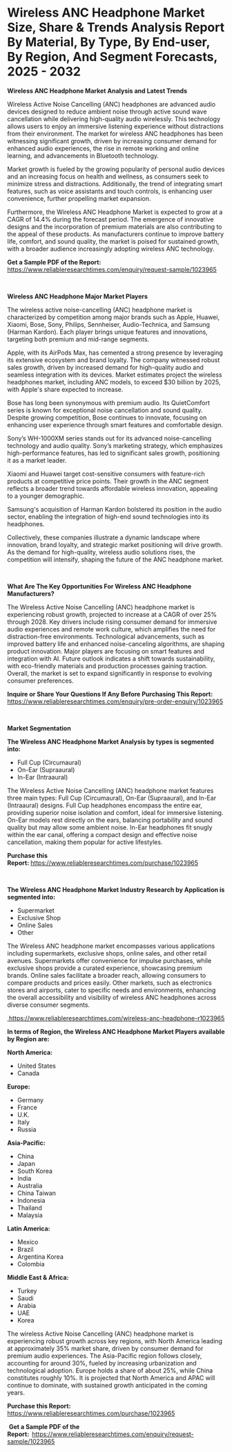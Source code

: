 <p><h1>Wireless ANC Headphone Market Size, Share & Trends Analysis Report By Material, By Type, By End-user, By Region, And Segment Forecasts, 2025 - 2032</h1></p><p><strong>Wireless ANC Headphone Market Analysis and Latest Trends</strong></p>
<p><p>Wireless Active Noise Cancelling (ANC) headphones are advanced audio devices designed to reduce ambient noise through active sound wave cancellation while delivering high-quality audio wirelessly. This technology allows users to enjoy an immersive listening experience without distractions from their environment. The market for wireless ANC headphones has been witnessing significant growth, driven by increasing consumer demand for enhanced audio experiences, the rise in remote working and online learning, and advancements in Bluetooth technology.</p><p>Market growth is fueled by the growing popularity of personal audio devices and an increasing focus on health and wellness, as consumers seek to minimize stress and distractions. Additionally, the trend of integrating smart features, such as voice assistants and touch controls, is enhancing user convenience, further propelling market expansion. </p><p>Furthermore, the Wireless ANC Headphone Market is expected to grow at a CAGR of 14.4% during the forecast period. The emergence of innovative designs and the incorporation of premium materials are also contributing to the appeal of these products. As manufacturers continue to improve battery life, comfort, and sound quality, the market is poised for sustained growth, with a broader audience increasingly adopting wireless ANC technology.</p></p>
<p><strong>Get a Sample PDF of the Report:&nbsp;</strong> <a href="https://www.reliableresearchtimes.com/enquiry/request-sample/1023965?utm_campaign=3055&utm_medium=2&utm_source=Github&utm_content=ia&utm_term=18042025&utm_id=wireless-anc-headphone">https://www.reliableresearchtimes.com/enquiry/request-sample/1023965</a></p>
<p>&nbsp;</p>
<p><strong>Wireless ANC Headphone Major Market Players</strong></p>
<p><p>The wireless active noise-cancelling (ANC) headphone market is characterized by competition among major brands such as Apple, Huawei, Xiaomi, Bose, Sony, Philips, Sennheiser, Audio-Technica, and Samsung (Harman Kardon). Each player brings unique features and innovations, targeting both premium and mid-range segments.</p><p>Apple, with its AirPods Max, has cemented a strong presence by leveraging its extensive ecosystem and brand loyalty. The company witnessed robust sales growth, driven by increased demand for high-quality audio and seamless integration with its devices. Market estimates project the wireless headphones market, including ANC models, to exceed $30 billion by 2025, with Apple's share expected to increase.</p><p>Bose has long been synonymous with premium audio. Its QuietComfort series is known for exceptional noise cancellation and sound quality. Despite growing competition, Bose continues to innovate, focusing on enhancing user experience through smart features and comfortable design.</p><p>Sony’s WH-1000XM series stands out for its advanced noise-cancelling technology and audio quality. Sony’s marketing strategy, which emphasizes high-performance features, has led to significant sales growth, positioning it as a market leader.</p><p>Xiaomi and Huawei target cost-sensitive consumers with feature-rich products at competitive price points. Their growth in the ANC segment reflects a broader trend towards affordable wireless innovation, appealing to a younger demographic.</p><p>Samsung's acquisition of Harman Kardon bolstered its position in the audio sector, enabling the integration of high-end sound technologies into its headphones.</p><p>Collectively, these companies illustrate a dynamic landscape where innovation, brand loyalty, and strategic market positioning will drive growth. As the demand for high-quality, wireless audio solutions rises, the competition will intensify, shaping the future of the ANC headphone market.</p></p>
<p>&nbsp;</p>
<p><strong>What Are The Key Opportunities For Wireless ANC Headphone Manufacturers?</strong></p>
<p><p>The Wireless Active Noise Cancelling (ANC) headphone market is experiencing robust growth, projected to increase at a CAGR of over 25% through 2028. Key drivers include rising consumer demand for immersive audio experiences and remote work culture, which amplifies the need for distraction-free environments. Technological advancements, such as improved battery life and enhanced noise-canceling algorithms, are shaping product innovation. Major players are focusing on smart features and integration with AI. Future outlook indicates a shift towards sustainability, with eco-friendly materials and production processes gaining traction. Overall, the market is set to expand significantly in response to evolving consumer preferences.</p></p>
<p><strong>Inquire or Share Your Questions If Any Before Purchasing This Report:</strong> <a href="https://www.reliableresearchtimes.com/enquiry/pre-order-enquiry/1023965?utm_campaign=3055&utm_medium=2&utm_source=Github&utm_content=ia&utm_term=18042025&utm_id=wireless-anc-headphone">https://www.reliableresearchtimes.com/enquiry/pre-order-enquiry/1023965</a></p>
<p>&nbsp;</p>
<p><strong>Market Segmentation</strong></p>
<p><strong>The Wireless ANC Headphone Market Analysis by types is segmented into:</strong></p>
<p><ul><li>Full Cup (Circumaural)</li><li>On-Ear (Supraaural)</li><li>In-Ear (Intraaural)</li></ul></p>
<p><p>The Wireless Active Noise Cancelling (ANC) headphone market features three main types: Full Cup (Circumaural), On-Ear (Supraaural), and In-Ear (Intraaural) designs. Full Cup headphones encompass the entire ear, providing superior noise isolation and comfort, ideal for immersive listening. On-Ear models rest directly on the ears, balancing portability and sound quality but may allow some ambient noise. In-Ear headphones fit snugly within the ear canal, offering a compact design and effective noise cancellation, making them popular for active lifestyles.</p></p>
<p><strong>Purchase this Report:&nbsp;</strong><a href="https://www.reliableresearchtimes.com/purchase/1023965?utm_campaign=3055&utm_medium=2&utm_source=Github&utm_content=ia&utm_term=18042025&utm_id=wireless-anc-headphone">https://www.reliableresearchtimes.com/purchase/1023965</a></p>
<p>&nbsp;</p>
<p><strong>The Wireless ANC Headphone Market Industry Research by Application is segmented into:</strong></p>
<p><ul><li>Supermarket</li><li>Exclusive Shop</li><li>Online Sales</li><li>Other</li></ul></p>
<p><p>The Wireless ANC headphone market encompasses various applications including supermarkets, exclusive shops, online sales, and other retail avenues. Supermarkets offer convenience for impulse purchases, while exclusive shops provide a curated experience, showcasing premium brands. Online sales facilitate a broader reach, allowing consumers to compare products and prices easily. Other markets, such as electronics stores and airports, cater to specific needs and environments, enhancing the overall accessibility and visibility of wireless ANC headphones across diverse consumer segments.</p></p>
<p><a href="https://www.reliableresearchtimes.com/wireless-anc-headphone-r1023965?utm_campaign=3055&utm_medium=2&utm_source=Github&utm_content=ia&utm_term=18042025&utm_id=wireless-anc-headphone">&nbsp;https://www.reliableresearchtimes.com/wireless-anc-headphone-r1023965</a></p>
<p><strong>In terms of Region, the Wireless ANC Headphone Market Players available by Region are:</strong></p>
<p>
    <p> <strong> North America: </strong>
        <ul>
            <li>United States</li>
            <li>Canada</li>
        </ul>
        </p> 
    <p> <strong> Europe: </strong>
        <ul>
            <li>Germany</li>
            <li>France</li>
            <li>U.K.</li>
            <li>Italy</li>
            <li>Russia</li>
        </ul>
        </p> 
    <p> <strong> Asia-Pacific: </strong>
        <ul>
            <li>China</li>
            <li>Japan</li>
            <li>South Korea</li>
            <li>India</li>
            <li>Australia</li>
            <li>China Taiwan</li>
            <li>Indonesia</li>
            <li>Thailand</li>
            <li>Malaysia</li>
        </ul>
        </p> 
    <p> <strong> Latin America: </strong>
        <ul>
            <li>Mexico</li>
            <li>Brazil</li>
            <li>Argentina Korea</li>
            <li>Colombia</li>
        </ul>
        </p> 
    <p> <strong> Middle East & Africa: </strong>
        <ul>
            <li>Turkey</li>
            <li>Saudi</li>
            <li>Arabia</li>
            <li>UAE</li>
            <li>Korea</li>
        </ul>
    </p>
    </p>
<p><p>The wireless Active Noise Cancelling (ANC) headphone market is experiencing robust growth across key regions, with North America leading at approximately 35% market share, driven by consumer demand for premium audio experiences. The Asia-Pacific region follows closely, accounting for around 30%, fueled by increasing urbanization and technological adoption. Europe holds a share of about 25%, while China constitutes roughly 10%. It is projected that North America and APAC will continue to dominate, with sustained growth anticipated in the coming years.</p></p>
<p><strong>Purchase this Report: </strong><a href="https://www.reliableresearchtimes.com/purchase/1023965?utm_campaign=3055&utm_medium=2&utm_source=Github&utm_content=ia&utm_term=18042025&utm_id=wireless-anc-headphone">https://www.reliableresearchtimes.com/purchase/1023965</a></p>
<p>&nbsp;<strong>Get a Sample PDF of the Report:&nbsp;&nbsp;</strong><a href="https://www.reliableresearchtimes.com/enquiry/request-sample/1023965?utm_campaign=3055&utm_medium=2&utm_source=Github&utm_content=ia&utm_term=18042025&utm_id=wireless-anc-headphone">https://www.reliableresearchtimes.com/enquiry/request-sample/1023965</a></p>
<p><strong></strong></p>
<p><p></p><p></p><p></p></p>